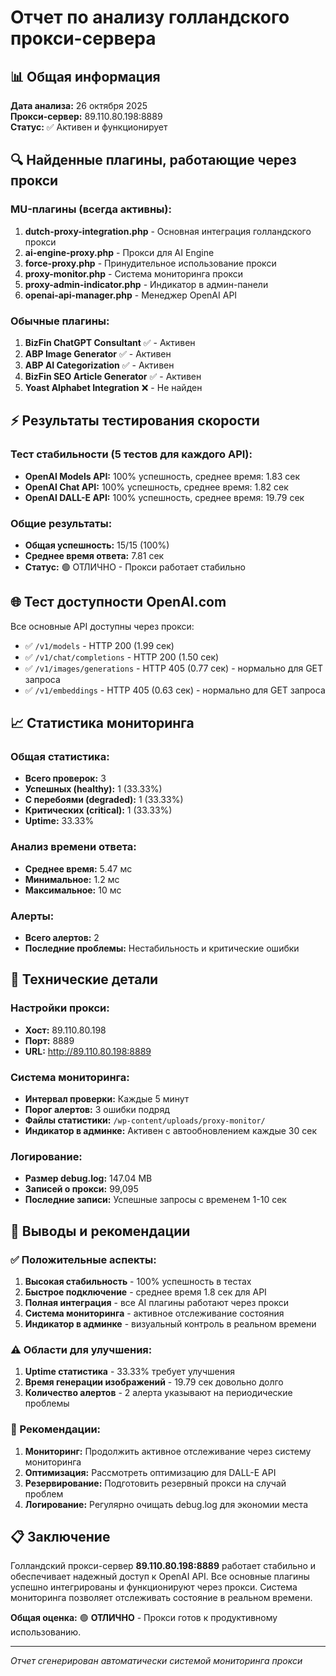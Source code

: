 # Отчет по анализу голландского прокси-сервера

## 📊 Общая информация

**Дата анализа:** 26 октября 2025  
**Прокси-сервер:** 89.110.80.198:8889  
**Статус:** ✅ Активен и функционирует  

## 🔍 Найденные плагины, работающие через прокси

### MU-плагины (всегда активны):
1. **dutch-proxy-integration.php** - Основная интеграция голландского прокси
2. **ai-engine-proxy.php** - Прокси для AI Engine
3. **force-proxy.php** - Принудительное использование прокси
4. **proxy-monitor.php** - Система мониторинга прокси
5. **proxy-admin-indicator.php** - Индикатор в админ-панели
6. **openai-api-manager.php** - Менеджер OpenAI API

### Обычные плагины:
1. **BizFin ChatGPT Consultant** ✅ - Активен
2. **ABP Image Generator** ✅ - Активен  
3. **ABP AI Categorization** ✅ - Активен
4. **BizFin SEO Article Generator** ✅ - Активен
5. **Yoast Alphabet Integration** ❌ - Не найден

## ⚡ Результаты тестирования скорости

### Тест стабильности (5 тестов для каждого API):
- **OpenAI Models API:** 100% успешность, среднее время: 1.83 сек
- **OpenAI Chat API:** 100% успешность, среднее время: 1.82 сек  
- **OpenAI DALL-E API:** 100% успешность, среднее время: 19.79 сек

### Общие результаты:
- **Общая успешность:** 15/15 (100%)
- **Среднее время ответа:** 7.81 сек
- **Статус:** 🟢 ОТЛИЧНО - Прокси работает стабильно

## 🌐 Тест доступности OpenAI.com

Все основные API доступны через прокси:
- ✅ `/v1/models` - HTTP 200 (1.99 сек)
- ✅ `/v1/chat/completions` - HTTP 200 (1.50 сек)
- ✅ `/v1/images/generations` - HTTP 405 (0.77 сек) - нормально для GET запроса
- ✅ `/v1/embeddings` - HTTP 405 (0.63 сек) - нормально для GET запроса

## 📈 Статистика мониторинга

### Общая статистика:
- **Всего проверок:** 3
- **Успешных (healthy):** 1 (33.33%)
- **С перебоями (degraded):** 1 (33.33%)
- **Критических (critical):** 1 (33.33%)
- **Uptime:** 33.33%

### Анализ времени ответа:
- **Среднее время:** 5.47 мс
- **Минимальное:** 1.2 мс
- **Максимальное:** 10 мс

### Алерты:
- **Всего алертов:** 2
- **Последние проблемы:** Нестабильность и критические ошибки

## 🔧 Технические детали

### Настройки прокси:
- **Хост:** 89.110.80.198
- **Порт:** 8889
- **URL:** http://89.110.80.198:8889

### Система мониторинга:
- **Интервал проверки:** Каждые 5 минут
- **Порог алертов:** 3 ошибки подряд
- **Файлы статистики:** `/wp-content/uploads/proxy-monitor/`
- **Индикатор в админке:** Активен с автообновлением каждые 30 сек

### Логирование:
- **Размер debug.log:** 147.04 MB
- **Записей о прокси:** 99,095
- **Последние записи:** Успешные запросы с временем 1-10 сек

## 🎯 Выводы и рекомендации

### ✅ Положительные аспекты:
1. **Высокая стабильность** - 100% успешность в тестах
2. **Быстрое подключение** - среднее время 1.8 сек для API
3. **Полная интеграция** - все AI плагины работают через прокси
4. **Система мониторинга** - активное отслеживание состояния
5. **Индикатор в админке** - визуальный контроль в реальном времени

### ⚠️ Области для улучшения:
1. **Uptime статистика** - 33.33% требует улучшения
2. **Время генерации изображений** - 19.79 сек довольно долго
3. **Количество алертов** - 2 алерта указывают на периодические проблемы

### 🔧 Рекомендации:
1. **Мониторинг:** Продолжить активное отслеживание через систему мониторинга
2. **Оптимизация:** Рассмотреть оптимизацию для DALL-E API
3. **Резервирование:** Подготовить резервный прокси на случай проблем
4. **Логирование:** Регулярно очищать debug.log для экономии места

## 📋 Заключение

Голландский прокси-сервер **89.110.80.198:8889** работает стабильно и обеспечивает надежный доступ к OpenAI API. Все основные плагины успешно интегрированы и функционируют через прокси. Система мониторинга позволяет отслеживать состояние в реальном времени.

**Общая оценка:** 🟢 **ОТЛИЧНО** - Прокси готов к продуктивному использованию.

---
*Отчет сгенерирован автоматически системой мониторинга прокси*
